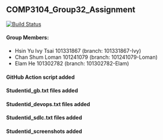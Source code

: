 ## COMP3104_Group32_Assignment

[![Build Status](https://app.travis-ci.com/ivytsai2/COMP3104_Group32_Assignment.svg?token=cBCFsymyomWqxqS6XVwy&branch=main)](https://app.travis-ci.com/ivytsai2/COMP3104_Group32_Assignment)

#### Group Members:
- Hsin Yu Ivy Tsai 101331867 (branch: 101331867-Ivy)
- Chan Shum Loman 101241079 (branch: 101241079-Loman)
- Elam He 101302782 (branch: 101302782-Elam)

#### GitHub Action script added
#### Studentid_gb.txt files added
#### Studentid_devops.txt files added
#### Studentid_sdlc.txt files added
#### Studentid_screenshots added